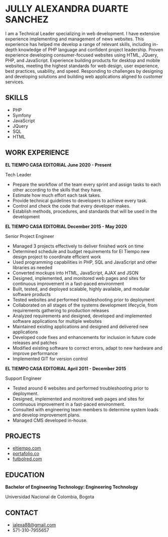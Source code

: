 # JULLY ALEXANDRA DUARTE SANCHEZ

I am a Technical Leader specializing in web development. I have extensive experience implementing and management of news websites. This experience has helped me develop a range of relevant skills, including in-depth knowledge of PHP language and confident project leadership. Proven experience developing consumer-focused websites using HTML, JQuery, PHP, and JavaScript. Experience building products for desktop and mobile websites, meeting the highest standards for web design, user experience, best practices, usability, and speed. Responding to challenges by designing and developing solutions and building web applications aligned to customer services.

## SKILLS

  <div class="colorlib-narrow-content">
      <ul id="skills">
        <li>PHP</li>
        <li>Symfony</li>
        <li>JavaScript</li>
        <li>JQuery</li>
        <li>SQL</li>
        <li>HTML</li>
      </ul>
  </div>

## WORK EXPERIENCE

**EL TIEMPO CASA EDITORIAL June 2020 - Present**
<p>Tech Leader</p>
<ul>
  <li>Prepare the workflow of the team every sprint and assign tasks to each other according to the skills that they have.</li>
  <li>Estimate how much effort each task takes.</li>
  <li>Provide technical guidelines to developers to achieve every task.</li>
  <li>Control and check the code that every developer makes.</li>
  <li>Establish methods, procedures, and standards that will be used in the development</li> 
</ul>  

**EL TIEMPO CASA EDITORIAL December 2015 - May 2020**
<p>Senior Project Engineer </p>
<ul>
  <li>Managed 3 projects effectively to deliver finished work on time</li>
<li>Determined schedule and budget requirements for El Tiempo new design project to coordinate efficient work</li>
<li>Used programming capabilities in PHP, SQL and JavaScript and other libraries as needed</li>
<li>Converted mockups into HTML, JavaScript, AJAX and JSON</li>
<li>Designed, implemented, and monitored web pages and sites for continuous improvement in a fast-paced environment</li>
<li>Built, tested, and deployed scalable, highly available, and modular software products</li>
<li>Tested websites and performed troubleshooting prior to deployment</li>
<li>Collaborated on all stages of the systems development lifecycle, from requirements gathering to production releases</li>
<li>Analyzed requirements and designed, developed and implemented software applications for multiple websites</li>
<li>Maintained existing applications and designed and delivered new applications</li>
<li>Developed code fixes and enhancements for inclusion in future code releases and patches</li>
<li>Modified existing software to correct errors, adapt to new hardware and improve performance</li>
<li>Implemented GIT for version control</li>

</ul>  

**EL TIEMPO CASA EDITORIAL April 2011 - December 2015**
<p>Support Engineer </p>
<ul>
<li>Tested around 6 websites and performed troubleshooting prior to deployment.</li>
<li>Designed, implemented and monitored web pages and sites for continuous improvement in a fast-paced environment.</li>
<li>Consulted with engineering team members to determine system loads and develop improvement plans.</li>
<li>Managed CMS developed in-house.</li>

</ul>  

## PROJECTS
- [eltiempo.com](https://eltiempo.com)
- [portafolio.co](https://portafolio.co)
- [futbolred.com](https://futbolred.com)

## EDUCATION
**Bachelor of Engineering Technology: Engineering Technology**
<p>Universidad Nacional de Colombia, Bogota</p>

## CONTACT

- jalexa88@gmail.com
- 571-310-7955657
